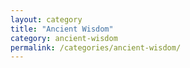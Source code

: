 ```yaml
---
layout: category
title: "Ancient Wisdom"
category: ancient-wisdom
permalink: /categories/ancient-wisdom/
---
```

